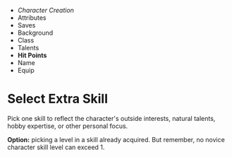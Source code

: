 
<!-- .margin.compass -->
* _Character Creation_
* Attributes
* Saves
* Background
* Class
* Talents
* **Hit Points**
* Name
* Equip


# Select Extra Skill

Pick one skill to reflect the character's outside interests, natural talents, hobby expertise, or other personal focus.

**Option:** picking a level in a skill already acquired. But remember, no novice character skill level can exceed 1.

